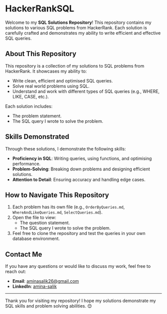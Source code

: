 # HackerRankSQL

Welcome to my **SQL Solutions Repository**! This repository contains my solutions to various SQL problems from HackerRank. Each solution is carefully crafted and demonstrates my ability to write efficient and effective SQL queries.

## About This Repository

This repository is a collection of my solutions to SQL problems from HackerRank. It showcases my ability to:
- Write clean, efficient and optimised SQL queries.
- Solve real world problems using SQL.
- Understand and work with different types of SQL queries (e.g., WHERE, LIKE, CASE, etc.).

Each solution includes:
- The problem statement.
- The SQL query I wrote to solve the problem.

## Skills Demonstrated

Through these solutions, I demonstrate the following skills:
- **Proficiency in SQL**: Writing  queries, using functions, and optimising performance.
- **Problem-Solving**: Breaking down problems and designing efficient solutions.
- **Attention to Detail**: Ensuring accuracy and handling edge cases.

 ## How to Navigate This Repository

1. Each problem has its own file (e.g., `OrderByQueries.md`, `WhereAndLikeQueries.md`, `SelectQueries.md`).
2. Open the file to view:
   - The question statement.
   - The SQL query I wrote to solve the problem.
3. Feel free to clone the repository and test the queries in your own database environment.


## Contact Me

If you have any questions or would like to discuss my work, feel free to reach out:
- **Email**: [aminasalik26@gmail.com](mailto:amiansalik26@gmaile.com)
- **LinkedIn**: [amina-salik](https://www.linkedin.com/in/amina-salik)

---

Thank you for visiting my repository! I hope my solutions demonstrate my SQL skills and problem solving abilities. 😊
